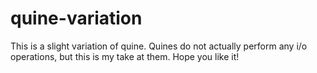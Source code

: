 # quine-variation
This is a slight variation of quine.
Quines do not actually perform any i/o operations, but this is my take at them.
Hope you like it!
